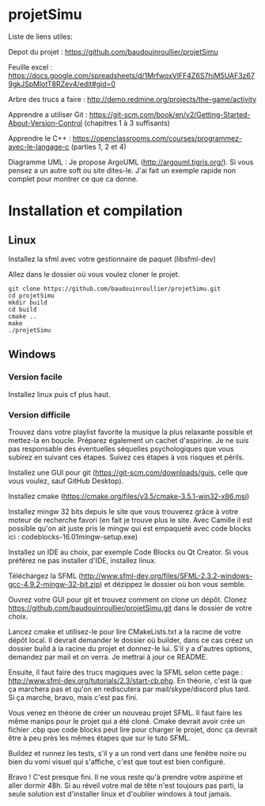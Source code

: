 ﻿# projetSimu

Liste de liens utiles:

Depot du projet : https://github.com/baudouinroullier/projetSimu

Feuille excel : https://docs.google.com/spreadsheets/d/1MrfwoxVlFF4Z6S7hiM5UAF3z679gkJSpMlotT8RZev4/edit#gid=0

Arbre des trucs a faire : http://demo.redmine.org/projects/the-game/activity


Apprendre a utiliser Git : https://git-scm.com/book/en/v2/Getting-Started-About-Version-Control (chapitres 1 à 3 suffisants)

Apprendre le C++ : https://openclassrooms.com/courses/programmez-avec-le-langage-c (parties 1, 2 et 4)

Diagramme UML : Je propose ArgoUML (http://argouml.tigris.org/). Si vous pensez a un autre soft ou site dites-le. J'ai fait un exemple rapide non complet pour montrer ce que ca donne.


# Installation et compilation

## Linux

Installez la sfml avec votre gestionnaire de paquet (libsfml-dev)

Allez dans le dossier où vous voulez cloner le projet.

```
git clone https://github.com/baudouinroullier/projetSimu.git
cd projetSimu
mkdir build
cd build
cmake ..
make
./projetSimu
```

## Windows

### Version facile

Installez linux puis cf plus haut.

### Version difficile

Trouvez dans votre playlist favorite la musique la plus relaxante possible et mettez-la en boucle. Préparez également un cachet d'aspirine. Je ne suis pas responsable des éventuelles séquelles psychologiques que vous subirez en suivant ces étapes. Suivez ces étapes à vos risques et périls.

Installez une GUI pour git (https://git-scm.com/downloads/guis, celle que vous voulez, sauf GitHub Desktop).

Installez cmake (https://cmake.org/files/v3.5/cmake-3.5.1-win32-x86.msi)

Installez mingw 32 bits depuis le site que vous trouverez grâce à votre moteur de recherche favori (en fait je trouve plus le site. Avec Camille il est possible qu'on ait juste pris le mingw qui est empaqueté avec code blocks ici : codeblocks-16.01mingw-setup.exe)


Installez un IDE au choix, par exemple Code Blocks ou Qt Creator. Si vous préférez ne pas installer d'IDE, installez linux.

Téléchargez la SFML (http://www.sfml-dev.org/files/SFML-2.3.2-windows-gcc-4.9.2-mingw-32-bit.zip) et dézippez le dossier où bon vous semble.

Ouvrez votre GUI pour git et trouvez comment on clone un dépôt. Clonez https://github.com/baudouinroullier/projetSimu.git dans le dossier de votre choix.

Lancez cmake et utilisez-le pour lire CMakeLists.txt a la racine de votre dépôt local. Il devrait demander le dossier où builder, dans ce cas créez un dossier build à la racine du projet et donnez-le lui. S'il y a d'autres options, demandez par mail et on verra. Je mettrai à jour ce README.

Ensuite, il faut faire des trucs magiques avec la SFML selon cette page : http://www.sfml-dev.org/tutorials/2.3/start-cb.php. En théorie, c'est là que ça marchera pas et qu'on en rediscutera par mail/skype/discord plus tard. Si ça marche, bravo, mais c'est pas fini.

Vous venez en théorie de créer un nouveau projet SFML. Il faut faire les même manips pour le projet qui a été cloné. Cmake devrait avoir crée un fichier .cbp que code blocks peut lire pour charger le projet, donc ça devrait être à peu près les mêmes étapes que sur le tuto SFML.

Buildez et runnez les tests, s'il y a un rond vert dans une fenêtre noire ou bien du vomi visuel qui s'affiche, c'est que tout est bien configuré.

Bravo ! C'est presque fini. Il ne vous reste qu'à prendre votre aspirine et aller dormir 48h. Si au réveil votre mal de tête n'est toujours pas parti, la seule solution est d'installer linux et d'oublier windows à tout jamais.
